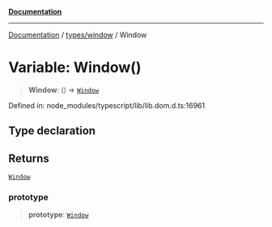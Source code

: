 [**Documentation**](../../../README.md)

***

[Documentation](../../../README.md) / [types/window](../README.md) / Window

# Variable: Window()

> **Window**: () => [`Window`](../interfaces/Window.md)

Defined in: node\_modules/typescript/lib/lib.dom.d.ts:16961

## Type declaration

## Returns

[`Window`](../interfaces/Window.md)

### prototype

> **prototype**: [`Window`](../interfaces/Window.md)
